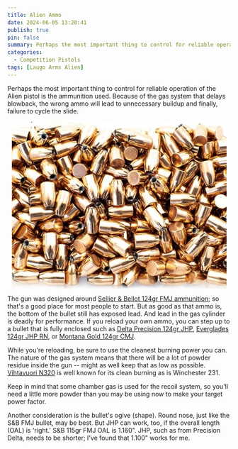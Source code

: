 ```yaml
---
title: Alien Ammo
date: 2024-06-05 13:20:41
publish: true
pin: false
summary: Perhaps the most important thing to control for reliable operation of the Alien pistol is the ammunition used. Because of the gas system that delays blowback, the wrong ammo will lead to unnecessary buildup and finally, failure to cycle the slide.
categories:
  - Competition Pistols
tags: [Laugo Arms Alien]
---
```


Perhaps the most important thing to control for reliable operation of the Alien pistol is the ammunition used. Because of the gas system that delays blowback, the wrong ammo will lead to unnecessary buildup and finally, failure to cycle the slide.

<img src="/images/wp-content/uploads/2024/05/bullets.jpg" alt="Bullets" style="display: block; margin: 1em auto 1em auto">

The gun was designed around [Sellier & Bellot 124gr FMJ ammunition](https://www.sellierbellot.us/products/pistol-and-revolver-ammunition/pistol-and-revolver-cartridges/detail/286/); so that's a good place for most people to start. But as good as that ammo is, the bottom of the bullet still has exposed lead. And lead in the gas cylinder is deadly for performance. If you reload your own ammo, you can step up to a bullet that is fully enclosed such as [Delta Precision 124gr JHP](https://www.precisiondelta.com/products/9mm-124gr-jhp-v2/), [Everglades 124gr JHP RN](https://www.evergladesammo.com/bullets/handgun-bullets/9mm-124gr-jhp-rn-v2.html), or [Montana Gold 124gr CMJ](https://montanagoldbullet.com/9mm-124gr-cmj-3-750ct-case/).

While you're reloading, be sure to use the cleanest burning power you can. The nature of the gas system means that there will be a lot of powder residue inside the gun -- might as well keep that as low as possible. [Vihtavuori N320](https://www.vihtavuori.com/powder/n320-handgun-powder/) is well known for its clean burning as is Winchester 231.

Keep in mind that some chamber gas is used for the recoil system, so you'll need a little more powder than you may be using now to make your target power factor.

Another consideration is the bullet's ogive (shape). Round nose, just like the S&B FMJ bullet, may be best. But JHP can work, too, if the overall length (OAL) is 'right.' S&B 115gr FMJ OAL is 1.160\". JHP, such as from Precision Delta, needs to be shorter; I've found that 1.100\" works for me.
